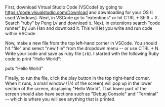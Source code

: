 First, download Virtual Studio Code (VSCode) by going to https://code.visualstudio.com/Download and downloading for your OS (I used Windows).
Next, in VSCode go to "extentions" or hit CTRL + Shift + X. Search “ruby” by Peng Lv and download it. Next, in extentions search "code runner" by Jun Han and download it. This will let you write and run code within VSCode.

Now, make a new file from the top left-hand corner in VSCode. You should hit "file" and select "new file" from the dropdown menu -- or use CTRL + N.
Write your code and save as ruby file (.rb). I started with the following Ruby code to print "Hello World":

  puts "Hello World"

Finally, to run the file, click the play button in the top right-hand corner. When it runs, a small window (1/4 of the screen) will pop up in the lower section of the screen, displaying "Hello World". That lower part of the screen should also have sections such as "Debug Console" and "Terminal" -- which is where you will see anything that is printed.
